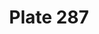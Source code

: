 ---
flag: 
order: '88'
pid: '287'
an: '9'
title: Plate 287
rev_year: 
_date: 
caption: Costume de Bal
translation: Ball Costume
student: Jodi Mikesell
keywords: 
column: 
flag_translation: 
permalink: /plates/287
layout: plate-page
---